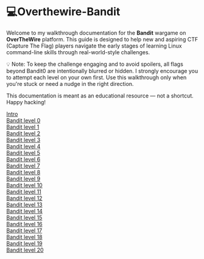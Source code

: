 

# 💻Overthewire-Bandit

Welcome to my walkthrough documentation for the **Bandit** wargame on **OverTheWire** platform. This guide is designed to help new and aspiring CTF (Capture The Flag) players navigate the early stages of learning Linux command-line skills through real-world-style challenges.

💡 Note: To keep the challenge engaging and to avoid spoilers, all flags beyond Bandit0 are intentionally blurred or hidden. I strongly encourage you to attempt each level on your own first. Use this walkthrough only when you're stuck or need a nudge in the right direction.

This documentation is meant as an educational resource — not a shortcut. Happy hacking!

[Intro](Intro/)  
[Bandit level 0](bandit0/)  
[Bandit level 1](bandit1/)  
[Bandit level 2](bandit2/)  
[Bandit level 3](bandit3/)  
[Bandit level 4](bandit4/)  
[Bandit level 5](bandit5/)  
[Bandit level 6](bandit6/)  
[Bandit level 7](bandit7/)  
[Bandit level 8](bandit8/)  
[Bandit level 9](bandit9/)  
[Bandit level 10](bandit10/)  
[Bandit level 11](bandit11/)  
[Bandit level 12](bandit12/)  
[Bandit level 13](bandit13/)  
[Bandit level 14](bandit14/)  
[Bandit level 15](bandit15/)  
[Bandit level 16](bandit16/)   
[Bandit level 17](bandit17/)  
[Bandit level 18](bandit18/)  
[Bandit level 19](bandit19/)  
[Bandit level 20](bandit20/)  
<!--
[Bandit level 21](bandit21/)  
[Bandit level 22](bandit22/)  
[Bandit level 23](bandit23/)  
[Bandit level 24](bandit24/)  
[Bandit level 25](bandit25/)  
[Bandit level 26](bandit26/)  
[Bandit level 27](bandit27/)  
[Bandit level 28](bandit28/)  
[Bandit level 29](bandit29/)  
[Bandit level 30](bandit30/)  
[Bandit level 31](bandit31/)  
[Bandit level 32](bandit32/)  
[Bandit level 33](bandit33/)  
--> 








